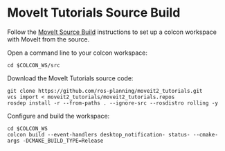 # MoveIt Tutorials Source Build

Follow the [MoveIt Source Build](https://moveit.ros.org/install-moveit2/source/) instructions to set up a colcon workspace with MoveIt from the source.

Open a command line to your colcon workspace:

    cd $COLCON_WS/src

Download the MoveIt Tutorials source code:

    git clone https://github.com/ros-planning/moveit2_tutorials.git
    vcs import < moveit2_tutorials/moveit2_tutorials.repos
    rosdep install -r --from-paths . --ignore-src --rosdistro rolling -y

Configure and build the workspace:

    cd $COLCON_WS
    colcon build --event-handlers desktop_notification- status- --cmake-args -DCMAKE_BUILD_TYPE=Release
